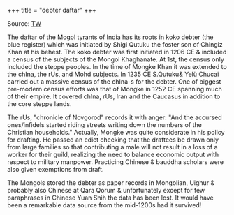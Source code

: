 +++
title = "debter daftar"
+++

Source: [TW](https://threadreaderapp.com/thread/1594581012365082624.html)

The daftar of the Mogol tyrants of India has its roots in koko debter (the blue register) which was initiated by Shigi Qutuku the foster son of Chingiz Khan at his behest. The koko debter was first initiated in 1206 CE & included a census of the subjects of the Mongol Khaghanate. At 1st, the census only included the steppe peoples. In the time of Mongke Khan it was extended to the chIna, the rUs, and Mohd subjects. In 1235 CE S.Qutuku& Yelü Chucai carried out a massive census of the chIna-s for the debter. One of biggest pre-modern census efforts was that of Mongke in 1252 CE spanning much of their empire. It covered chIna, rUs, Iran and the Caucasus in addition to the core steppe lands.

The rUs, "chronicle of Novgorod" records it with anger: "And the accursed ones/infidels started riding streets writing down the numbers of the Christian households." Actually, Mongke was quite considerate in his policy for drafting. He passed an edict checking that the draftees be drawn only from large families so that contributing a male will not result in a loss of a worker for their guild, realizing the need to balance economic output with respect to military manpower. Practicing Chinese & bauddha scholars were also given exemptions from draft.

The Mongols stored the debter as paper records in Mongolian, Uighur & probably also Chinese at Qara Qorum & unfortunately except for few paraphrases in Chinese Yuan Shih the data has been lost. It would have been a remarkable data source from the mid-1200s had it survived!
